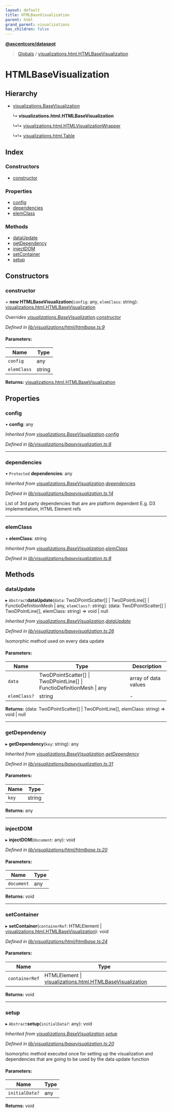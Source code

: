 ```yaml
---
layout: default
title: HTMLBaseVisualization
parent: html
grand_parent: visualizations
has_children: false
---
```


**[@ascentcore/dataspot](../README.md)**

> [Globals](../globals.md) / [visualizations.html.HTMLBaseVisualization](visualizations_html_htmlbasevisualization)

# HTMLBaseVisualization

## Hierarchy

* [visualizations.BaseVisualization](visualizations_basevisualization)

  ↳ **visualizations.html.HTMLBaseVisualization**

  ↳↳ [visualizations.html.HTMLVisualizationWrapper](visualizations_html_htmlvisualizationwrapper)

  ↳↳ [visualizations.html.Table](visualizations_html_table)

## Index

### Constructors

* [constructor](visualizations_html_htmlbasevisualization#constructor)

### Properties

* [config](visualizations_html_htmlbasevisualization#config)
* [dependencies](visualizations_html_htmlbasevisualization#dependencies)
* [elemClass](visualizations_html_htmlbasevisualization#elemclass)

### Methods

* [dataUpdate](visualizations_html_htmlbasevisualization#dataupdate)
* [getDependency](visualizations_html_htmlbasevisualization#getdependency)
* [injectDOM](visualizations_html_htmlbasevisualization#injectdom)
* [setContainer](visualizations_html_htmlbasevisualization#setcontainer)
* [setup](visualizations_html_htmlbasevisualization#setup)

## Constructors

### constructor

\+ **new HTMLBaseVisualization**(`config`: any, `elemClass`: string): [visualizations.html.HTMLBaseVisualization](visualizations_html_htmlbasevisualization)

*Overrides [visualizations.BaseVisualization](visualizations_basevisualization).[constructor](visualizations_basevisualization#constructor)*

*Defined in [lib/visualizations/html/htmlbase.ts:9](https://github.com/ascentcore/dataspot/blob/a358cc9/lib/visualizations/html/htmlbase.ts#L9)*

#### Parameters:

Name | Type |
------ | ------ |
`config` | any |
`elemClass` | string |

**Returns:** [visualizations.html.HTMLBaseVisualization](visualizations_html_htmlbasevisualization)

## Properties

### config

•  **config**: any

*Inherited from [visualizations.BaseVisualization](visualizations_basevisualization).[config](visualizations_basevisualization#config)*

*Defined in [lib/visualizations/basevisualization.ts:8](https://github.com/ascentcore/dataspot/blob/a358cc9/lib/visualizations/basevisualization.ts#L8)*

___

### dependencies

• `Protected` **dependencies**: any

*Inherited from [visualizations.BaseVisualization](visualizations_basevisualization).[dependencies](visualizations_basevisualization#dependencies)*

*Defined in [lib/visualizations/basevisualization.ts:14](https://github.com/ascentcore/dataspot/blob/a358cc9/lib/visualizations/basevisualization.ts#L14)*

List of 3rd party dependencies that are are platform dependent
E.g. D3 implementation, HTML Element refs

___

### elemClass

•  **elemClass**: string

*Inherited from [visualizations.BaseVisualization](visualizations_basevisualization).[elemClass](visualizations_basevisualization#elemclass)*

*Defined in [lib/visualizations/basevisualization.ts:8](https://github.com/ascentcore/dataspot/blob/a358cc9/lib/visualizations/basevisualization.ts#L8)*

## Methods

### dataUpdate

▸ `Abstract`**dataUpdate**(`data`: TwoDPointScatter[] \| TwoDPointLine[] \| FunctioDefinitionMesh \| any, `elemClass?`: string): (data: TwoDPointScatter[] \| TwoDPointLine[], elemClass: string) => void \| null

*Inherited from [visualizations.BaseVisualization](visualizations_basevisualization).[dataUpdate](visualizations_basevisualization#dataupdate)*

*Defined in [lib/visualizations/basevisualization.ts:26](https://github.com/ascentcore/dataspot/blob/a358cc9/lib/visualizations/basevisualization.ts#L26)*

Isomorphic method used on every data update

#### Parameters:

Name | Type | Description |
------ | ------ | ------ |
`data` | TwoDPointScatter[] \| TwoDPointLine[] \| FunctioDefinitionMesh \| any | array of data values  |
`elemClass?` | string | - |

**Returns:** (data: TwoDPointScatter[] \| TwoDPointLine[], elemClass: string) => void \| null

___

### getDependency

▸ **getDependency**(`key`: string): any

*Inherited from [visualizations.BaseVisualization](visualizations_basevisualization).[getDependency](visualizations_basevisualization#getdependency)*

*Defined in [lib/visualizations/basevisualization.ts:31](https://github.com/ascentcore/dataspot/blob/a358cc9/lib/visualizations/basevisualization.ts#L31)*

#### Parameters:

Name | Type |
------ | ------ |
`key` | string |

**Returns:** any

___

### injectDOM

▸ **injectDOM**(`document`: any): void

*Defined in [lib/visualizations/html/htmlbase.ts:20](https://github.com/ascentcore/dataspot/blob/a358cc9/lib/visualizations/html/htmlbase.ts#L20)*

#### Parameters:

Name | Type |
------ | ------ |
`document` | any |

**Returns:** void

___

### setContainer

▸ **setContainer**(`containerRef`: HTMLElement \| [visualizations.html.HTMLBaseVisualization](visualizations_html_htmlbasevisualization)): void

*Defined in [lib/visualizations/html/htmlbase.ts:24](https://github.com/ascentcore/dataspot/blob/a358cc9/lib/visualizations/html/htmlbase.ts#L24)*

#### Parameters:

Name | Type |
------ | ------ |
`containerRef` | HTMLElement \| [visualizations.html.HTMLBaseVisualization](visualizations_html_htmlbasevisualization) |

**Returns:** void

___

### setup

▸ `Abstract`**setup**(`initialData?`: any): void

*Inherited from [visualizations.BaseVisualization](visualizations_basevisualization).[setup](visualizations_basevisualization#setup)*

*Defined in [lib/visualizations/basevisualization.ts:20](https://github.com/ascentcore/dataspot/blob/a358cc9/lib/visualizations/basevisualization.ts#L20)*

Isomorphic method executed once for setting up the visualization and dependencies
that are going to be used by the data update function

#### Parameters:

Name | Type |
------ | ------ |
`initialData?` | any |

**Returns:** void
